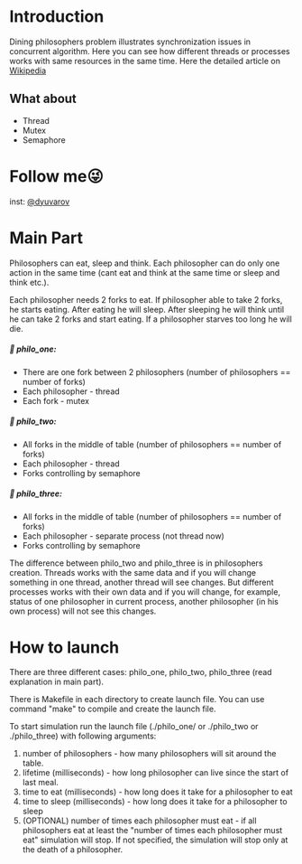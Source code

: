 # Introduction
Dining philosophers problem illustrates synchronization issues in concurrent algorithm. Here you can see how different threads or processes works with same resources in the same time.
Here the detailed article on [Wikipedia](https://en.wikipedia.org/wiki/Dining_philosophers_problem)

## What about
* Thread
* Mutex
* Semaphore

# Follow me:stuck_out_tongue_winking_eye:
inst: [@dyuvarov](www.instagram.com/dyuvarov/)

# Main Part
Philosophers can eat, sleep and think. Each philosopher can do only one action in the same time (cant eat and think at the same time or sleep and think etc.).

Each philosopher needs 2 forks to eat.
If philosopher able to take 2 forks, he starts eating. 
After eating he will sleep.
After sleeping he will think until he can take 2 forks and start eating.
If a philosopher starves too long he will die.

##### :fork_and_knife: philo_one: 
* There are one fork between 2 philosophers (number of philosophers == number of forks)
* Each philosopher - thread
* Each fork - mutex

##### :fork_and_knife: philo_two:
* All forks in the middle of table (number of philosophers == number of forks)
* Each philosopher - thread
* Forks controlling by semaphore

##### :fork_and_knife: philo_three:
* All forks in the middle of table (number of philosophers == number of forks)
* Each philosopher - separate process (not thread now)
* Forks controlling by semaphore

The difference between philo_two and philo_three is in philosophers creation.
Threads works with the same data and if you will change something in one thread, another thread will see changes.
But different processes works with their own data and if you will change, for example, status of one philosopher in current process, 
another philosopher (in his own process) will not see this changes. 

# How to launch
There are three different cases: philo_one, philo_two, philo_three (read explanation in main part). 

There is Makefile in each directory to create launch file. You can use command "make" to compile and create the launch file.

To start simulation run the launch file (./philo_one/ or ./philo_two or ./philo_three) with following arguments:
1) number of philosophers - how many philosophers will sit around the table.
2) lifetime (milliseconds) - how long philosopher can live since the start of last meal.
3) time to eat (milliseconds) - how long does it take for a philosopher to eat
4) time to sleep (milliseconds) - how long does it take for a philosopher to sleep
5) (OPTIONAL) number of times each philosopher must eat - if all philosophers eat at least the "number of times each philosopher must eat" simulation will stop. If not specified, the simulation will stop only at the death of a philosopher. 